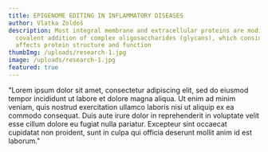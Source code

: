 ```yaml
---
title: EPIGENOME EDITING IN INFLAMMATORY DISEASES
author: Vlatka Zoldoš
description: Most integral membrane and extracellular proteins are modified by
  covalent addition of complex oligosaccharides (glycans), which considerably
  affects protein structure and function
thumbImg: /uploads/research-1.jpg
image: /uploads/research-1.jpg
featured: true
---
```

"Lorem ipsum dolor sit amet, consectetur adipiscing elit, sed do eiusmod tempor incididunt ut labore et dolore magna aliqua. Ut enim ad minim veniam, quis nostrud exercitation ullamco laboris nisi ut aliquip ex ea commodo consequat. Duis aute irure dolor in reprehenderit in voluptate velit esse cillum dolore eu fugiat nulla pariatur. Excepteur sint occaecat cupidatat non proident, sunt in culpa qui officia deserunt mollit anim id est laborum."